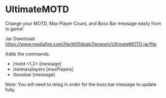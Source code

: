 # UltimateMOTD

Change your MOTD, Max Player Count, and Boss Bar message easily from in game!

Jar Download: https://www.mediafire.com/file/tt0fldpgb7mnwxm/UltimateMOTD.jar/file

Adds the commands:
- /motd <1,2> [message]
- /setmaxplayers [maxPlayers]
- /bossbar [message]

Note: You will need to relog in order for the boss bar message to update fully.
